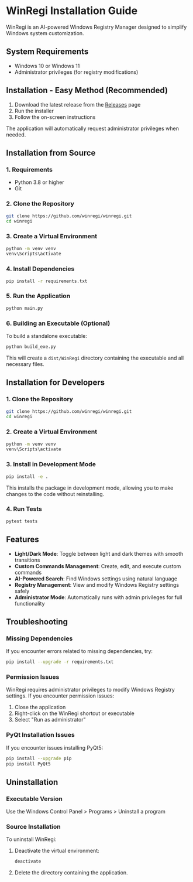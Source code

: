 # WinRegi Installation Guide

WinRegi is an AI-powered Windows Registry Manager designed to simplify Windows system customization.

## System Requirements

- Windows 10 or Windows 11
- Administrator privileges (for registry modifications)

## Installation - Easy Method (Recommended)

1. Download the latest release from the [Releases](https://github.com/winregi/winregi/releases) page
2. Run the installer 
3. Follow the on-screen instructions

The application will automatically request administrator privileges when needed.

## Installation from Source

### 1. Requirements

- Python 3.8 or higher
- Git

### 2. Clone the Repository

```bash
git clone https://github.com/winregi/winregi.git
cd winregi
```

### 3. Create a Virtual Environment

```bash
python -m venv venv
venv\Scripts\activate
```

### 4. Install Dependencies

```bash
pip install -r requirements.txt
```

### 5. Run the Application

```bash
python main.py
```

### 6. Building an Executable (Optional)

To build a standalone executable:

```bash
python build_exe.py
```

This will create a `dist/WinRegi` directory containing the executable and all necessary files.

## Installation for Developers

### 1. Clone the Repository

```bash
git clone https://github.com/winregi/winregi.git
cd winregi
```

### 2. Create a Virtual Environment

```bash
python -m venv venv
venv\Scripts\activate
```

### 3. Install in Development Mode

```bash
pip install -e .
```

This installs the package in development mode, allowing you to make changes to the code without reinstalling.

### 4. Run Tests

```bash
pytest tests
```

## Features

- **Light/Dark Mode**: Toggle between light and dark themes with smooth transitions
- **Custom Commands Management**: Create, edit, and execute custom commands
- **AI-Powered Search**: Find Windows settings using natural language
- **Registry Management**: View and modify Windows Registry settings safely
- **Administrator Mode**: Automatically runs with admin privileges for full functionality

## Troubleshooting

### Missing Dependencies

If you encounter errors related to missing dependencies, try:

```bash
pip install --upgrade -r requirements.txt
```

### Permission Issues

WinRegi requires administrator privileges to modify Windows Registry settings. If you encounter permission issues:

1. Close the application
2. Right-click on the WinRegi shortcut or executable
3. Select "Run as administrator"

### PyQt Installation Issues

If you encounter issues installing PyQt5:

```bash
pip install --upgrade pip
pip install PyQt5
```

## Uninstallation

### Executable Version

Use the Windows Control Panel > Programs > Uninstall a program

### Source Installation

To uninstall WinRegi:

1. Deactivate the virtual environment:
   ```bash
   deactivate
   ```

2. Delete the directory containing the application.
